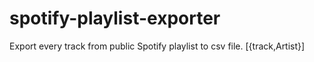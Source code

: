 # spotify-playlist-exporter
Export every track from public Spotify playlist to csv file. [{track,Artist}]

